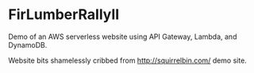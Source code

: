# FirLumberRallyII
Demo of an AWS serverless website using API Gateway, Lambda, and DynamoDB.

Website bits shamelessly cribbed from http://squirrelbin.com/ demo site.